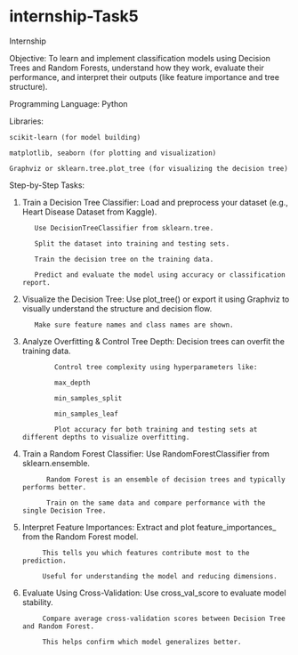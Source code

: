 # internship-Task5
Internship

 Objective:
To learn and implement classification models using Decision Trees and Random Forests, understand how they work, evaluate their performance, and interpret their outputs (like feature importance and tree structure).

Programming Language: Python

Libraries:

    scikit-learn (for model building)
    
    matplotlib, seaborn (for plotting and visualization)
    
    Graphviz or sklearn.tree.plot_tree (for visualizing the decision tree)

 Step-by-Step Tasks:
1. Train a Decision Tree Classifier:
          Load and preprocess your dataset (e.g., Heart Disease Dataset from Kaggle).
          
          Use DecisionTreeClassifier from sklearn.tree.
          
          Split the dataset into training and testing sets.
          
          Train the decision tree on the training data.
          
          Predict and evaluate the model using accuracy or classification report.

2. Visualize the Decision Tree:
          Use plot_tree() or export it using Graphviz to visually understand the structure and decision flow.
          
          Make sure feature names and class names are shown.

3. Analyze Overfitting & Control Tree Depth:
               Decision trees can overfit the training data.
               
               Control tree complexity using hyperparameters like:
               
               max_depth
               
               min_samples_split
               
               min_samples_leaf
               
               Plot accuracy for both training and testing sets at different depths to visualize overfitting.

4. Train a Random Forest Classifier:
             Use RandomForestClassifier from sklearn.ensemble.
             
             Random Forest is an ensemble of decision trees and typically performs better.
             
             Train on the same data and compare performance with the single Decision Tree.

5. Interpret Feature Importances:
            Extract and plot feature_importances_ from the Random Forest model.
            
            This tells you which features contribute most to the prediction.
            
            Useful for understanding the model and reducing dimensions.

6. Evaluate Using Cross-Validation:
            Use cross_val_score to evaluate model stability.
            
            Compare average cross-validation scores between Decision Tree and Random Forest.
            
            This helps confirm which model generalizes better.
